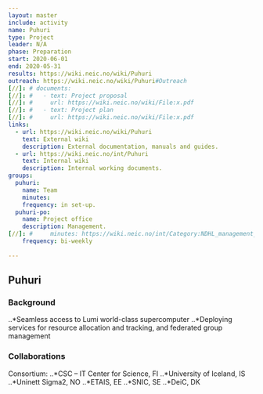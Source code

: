 ```yaml
---
layout: master
include: activity
name: Puhuri
type: Project
leader: N/A
phase: Preparation
start: 2020-06-01
end: 2020-05-31
results: https://wiki.neic.no/wiki/Puhuri
outreach: https://wiki.neic.no/wiki/Puhuri#Outreach
[//]: # documents:
[//]: #   - text: Project proposal
[//]: #     url: https://wiki.neic.no/wiki/File:x.pdf
[//]: #   - text: Project plan
[//]: #     url: https://wiki.neic.no/wiki/File:x.pdf
links:
  - url: https://wiki.neic.no/wiki/Puhuri
    text: External wiki
    description: External documentation, manuals and guides.
  - url: https://wiki.neic.no/int/Puhuri
    text: Internal wiki
    description: Internal working documents.
groups:
  puhuri:
    name: Team
    minutes:
    frequency: in set-up.
  puhuri-po:
    name: Project office
    description: Management.
[//]: #     minutes: https://wiki.neic.no/int/Category:NDHL_management_meetings
    frequency: bi-weekly
     
---
```

## Puhuri

### Background

..*Seamless access to Lumi world-class supercomputer
..*Deploying services for resource allocation and 	tracking, and federated group management

### Collaborations
Consortium:
..*CSC – IT Center for Science, FI
..*University of Iceland, IS
..*Uninett Sigma2, NO
..*ETAIS, EE
..*SNIC, SE
..*DeiC, DK

